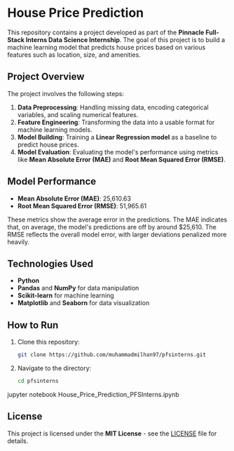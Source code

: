 # House Price Prediction

This repository contains a project developed as part of the **Pinnacle Full-Stack Interns Data Science Internship**. The goal of this project is to build a machine learning model that predicts house prices based on various features such as location, size, and amenities.

## Project Overview

The project involves the following steps:
1. **Data Preprocessing**: Handling missing data, encoding categorical variables, and scaling numerical features.
2. **Feature Engineering**: Transforming the data into a usable format for machine learning models.
3. **Model Building**: Training a **Linear Regression model** as a baseline to predict house prices.
4. **Model Evaluation**: Evaluating the model's performance using metrics like **Mean Absolute Error (MAE)** and **Root Mean Squared Error (RMSE)**.

## Model Performance
- **Mean Absolute Error (MAE)**: 25,610.63
- **Root Mean Squared Error (RMSE)**: 51,965.61

These metrics show the average error in the predictions. The MAE indicates that, on average, the model's predictions are off by around $25,610. The RMSE reflects the overall model error, with larger deviations penalized more heavily.

## Technologies Used
- **Python**
- **Pandas** and **NumPy** for data manipulation
- **Scikit-learn** for machine learning
- **Matplotlib** and **Seaborn** for data visualization

## How to Run
1. Clone this repository:
   ```bash
   git clone https://github.com/muhammadmilhan97/pfsinterns.git
2. Navigate to the directory:
   ```bash
   cd pfsinterns
jupyter notebook House_Price_Prediction_PFSInterns.ipynb

## License

This project is licensed under the **MIT License** - see the [LICENSE](LICENSE) file for details.
